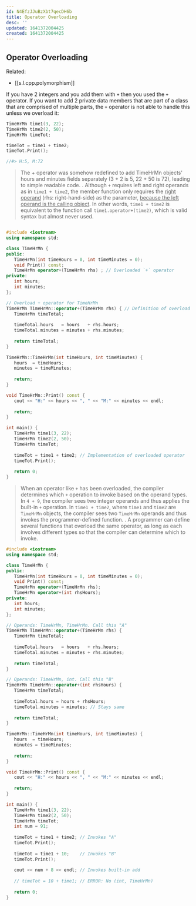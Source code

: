 ```yaml
---
id: N4EfzJJuBzXbt7qecDH6b
title: Operator Overloading
desc: ''
updated: 1641372004425
created: 1641372004425
---
```


## Operator Overloading

Related:

- [[s.l.cpp.polymorphism]]

If you have 2 integers and you add them with `+` then you used the `+` operator. If you want to add 2 private data members that are part of a class that are comprised of multiple parts, the `+` operator is not able to handle this unless we overload it:

```cpp
TimeHrMn time1(3, 22);
TimeHrMn time2(2, 50);
TimeHrMn timeTot;

timeTot = time1 + time2;
timeTot.Print();

//#> H:5, M:72
```

> The + operator was somehow redefined to add TimeHrMn objects' hours and minutes fields separately (3 + 2 is 5, 22 + 50 is 72), leading to simple readable code.
> .
> Although `+` requires left and right operands as in `time1 + time2`, the member function only requires the <u>right operand</u> (rhs: right-hand-side) as the parameter, <u>because the left operand is the calling object</u>. In other words, `time1 + time2` is equivalent to the function call `time1.operator+(time2)`, which is valid syntax but almost never used.

```cpp

#include <iostream>
using namespace std;

class TimeHrMn {
public:
   TimeHrMn(int timeHours = 0, int timeMinutes = 0);
   void Print() const;
   TimeHrMn operator+(TimeHrMn rhs) ; // Overloaded `+` operator
private:
   int hours;
   int minutes;
};

// Overload + operator for TimeHrMn
TimeHrMn TimeHrMn::operator+(TimeHrMn rhs) { // Definition of overload
   TimeHrMn timeTotal;
   
   timeTotal.hours   = hours   + rhs.hours;
   timeTotal.minutes = minutes + rhs.minutes;
   
   return timeTotal;
}

TimeHrMn::TimeHrMn(int timeHours, int timeMinutes) {
   hours  = timeHours;
   minutes = timeMinutes;
   
   return;
}

void TimeHrMn::Print() const {
   cout << "H:" << hours << ", " << "M:" << minutes << endl;
   
   return;
}

int main() {
   TimeHrMn time1(3, 22);
   TimeHrMn time2(2, 50);
   TimeHrMn timeTot;
   
   timeTot = time1 + time2; // Implementation of overloaded operator
   timeTot.Print();
   
   return 0;
}
```

> When an operator like `+` has been overloaded, the compiler determines which `+` operation to invoke based on the operand types. In `4 + 9`, the compiler sees two integer operands and thus applies the built-in `+` operation. In `time1 + time2`, where `time1` and `time2` are `TimeHrMn` objects, the compiler sees two `TimeHrMn` operands and thus invokes the programmer-defined function.
> .
> A programmer can define several functions that overload the same operator, as long as each involves different types so that the compiler can determine which to invoke.

```cpp
#include <iostream>
using namespace std;

class TimeHrMn {
public:
   TimeHrMn(int timeHours = 0, int timeMinutes = 0);
   void Print() const;
   TimeHrMn operator+(TimeHrMn rhs);
   TimeHrMn operator+(int rhsHours);
private:
   int hours;
   int minutes;
};

// Operands: TimeHrMn, TimeHrMn. Call this "A"
TimeHrMn TimeHrMn::operator+(TimeHrMn rhs) {
   TimeHrMn timeTotal;
   
   timeTotal.hours   = hours   + rhs.hours;
   timeTotal.minutes = minutes + rhs.minutes;
   
   return timeTotal;
}

// Operands: TimeHrMn, int. Call this "B"
TimeHrMn TimeHrMn::operator+(int rhsHours) {
   TimeHrMn timeTotal;
   
   timeTotal.hours = hours + rhsHours;
   timeTotal.minutes = minutes; // Stays same
   
   return timeTotal;
}

TimeHrMn::TimeHrMn(int timeHours, int timeMinutes) {
   hours  = timeHours;
   minutes = timeMinutes;
   
   return;
}

void TimeHrMn::Print() const {
   cout << "H:" << hours << ", " << "M:" << minutes << endl;
   
   return;
}

int main() {
   TimeHrMn time1(3, 22);
   TimeHrMn time2(2, 50);
   TimeHrMn timeTot;
   int num = 91;
   
   timeTot = time1 + time2; // Invokes "A"
   timeTot.Print();
   
   timeTot = time1 + 10;    // Invokes "B"
   timeTot.Print();
   
   cout << num + 8 << endl; // Invokes built-in add
   
   // timeTot = 10 + time1; // ERROR: No (int, TimeHrMn)
   
   return 0;
}
```
